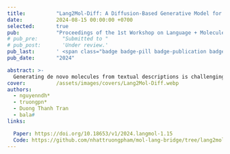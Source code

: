 ```yaml
---
title:          "Lang2Mol-Diff: A Diffusion-Based Generative Model for Language-to-Molecule Translation Leveraging SELFIES Representation"
date:           2024-08-15 00:00:00 +0700
selected:       true
pub:            "Proceedings of the 1st Workshop on Language + Molecules (ACL 2024 Workshop)"
# pub_pre:        "Submitted to "
# pub_post:       'Under review.'
pub_last:       ' <span class="badge badge-pill badge-publication badge-pub-conf">Conf</span>'
pub_date:       "2024"

abstract: >-
  Generating de novo molecules from textual descriptions is challenging due to potential issues with molecule validity in SMILES representation and limitations of autoregressive models. This work introduces Lang2Mol-Diff, a diffusion-based language-to-molecule generative model using the SELFIES representation. Specifically, Lang2Mol-Diff leverages the strengths of two state-of-the-art molecular generative models: BioT5 and TGM-DLM. By employing BioT5 to tokenize the SELFIES representation, Lang2Mol-Diff addresses the validity issues associated with SMILES strings. Additionally, it incorporates a text diffusion mechanism from TGM-DLM to overcome the limitations of autoregressive models in this domain. To the best of our knowledge, this is the first study to leverage the diffusion mechanism for text-based de novo molecule generation using the SELFIES molecular string representation. Performance evaluation on the L+M-24 benchmark dataset shows that Lang2Mol-Diff outperforms all existing methods for molecule generation in terms of validity. Our code and pre-processed data are available at https://github.com/nhattruongpham/mol-lang-bridge/tree/lang2mol/.
cover:          /assets/images/covers/Lang2Mol-Diff.webp
authors:
  - nguyenndh*
  - truongpn*
  - Duong Thanh Tran
  - bala#
links:

  Paper: https://doi.org/10.18653/v1/2024.langmol-1.15
  Code: https://github.com/nhattruongpham/mol-lang-bridge/tree/lang2mol
---
```

